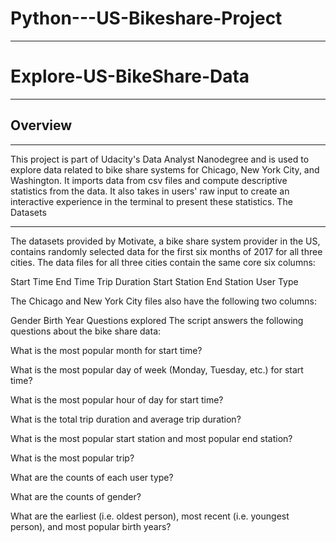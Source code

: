 # Python---US-Bikeshare-Project
---
# **Explore-US-BikeShare-Data**
---
## Overview
---

This project is part of Udacity's Data Analyst Nanodegree and is used to explore data related to bike share systems for Chicago, New York City, and Washington. It imports data from csv files and compute descriptive statistics from the data. It also takes in users' raw input to create an interactive experience in the terminal to present these statistics.
The Datasets

---
The datasets provided by Motivate, a bike share system provider in the US, contains randomly selected data for the first six months of 2017 for all three cities. The data files for all three cities contain the same core six columns:

Start Time End Time Trip Duration Start Station End Station User Type

The Chicago and New York City files also have the following two columns:

Gender Birth Year
Questions explored
The script answers the following questions about the bike share data:

What is the most popular month for start time?

What is the most popular day of week (Monday, Tuesday, etc.) for start time?

What is the most popular hour of day for start time?

What is the total trip duration and average trip duration?

What is the most popular start station and most popular end station?

What is the most popular trip?

What are the counts of each user type?

What are the counts of gender?

What are the earliest (i.e. oldest person), most recent (i.e. youngest person), and most popular birth years?
